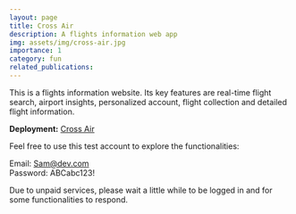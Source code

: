 ```yaml
---
layout: page
title: Cross Air
description: A flights information web app
img: assets/img/cross-air.jpg
importance: 1
category: fun
related_publications:
---
```


This is a flights information website. Its key features are real-time flight search, airport insights, personalized account, flight collection and detailed flight information.

**Deployment:** [Cross Air](https://crossair.onrender.com)

Feel free to use this test account to explore the functionalities:

Email: Sam@dev.com<br>
Password: ABCabc123!

Due to unpaid services, please wait a little while to be logged in and for some functionalities to respond.